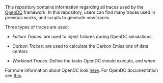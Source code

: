 This repository contains information regarding all traces used by the [OpenDC](https://github.com/atlarge-research/opendc) framework. In this repository, users can find many traces used in previous works, and scripts to generate new traces. 

Three types of traces are used:

- *Failure Traces:* are used to inject failures during OpenDC simulations. 

- *Carbon Traces:* are used to calculate the Carbon Emissions of data centers

- *Workload Traces:* Define the tasks OpenDC should execute, and when. 

For more information about OpenDC look [here](https://github.com/atlarge-research/opendc). For OpenDC documentation see [this](https://atlarge-research.github.io/opendc/docs/category/documentation).